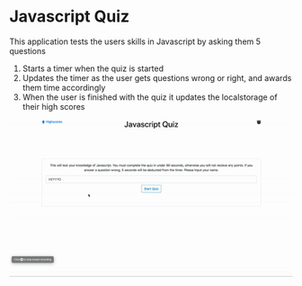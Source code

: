 # Javascript Quiz
This application tests the users skills in Javascript by asking them 5 questions

1. Starts a timer when the quiz is started
2. Updates the timer as the user gets questions wrong or right, and awards them time accordingly
3. When the user is finished with the quiz it updates the localstorage of their high scores

![Example Image](assets/example.gif)